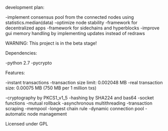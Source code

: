 development plan:

-implement consensus pool from the connected nodes using statistics.median(data)
-optimize node stability
-framework for decentralized apps
-framework for sidechains and hyperblocks
-improve gui memory handling by implementing updates instead of redraws

WARNING: This project is in the beta stage!

Dependencies:

-python 2.7
-pycrypto

Features:

-instant transactions
-transaction size limit: 0.002048 MB
-real transaction size: 0.00075 MB (750 MB per 1 million txs)

-cryptography by PKCS1_v1_5
-hashing by SHA224 and bas64
-socket functions
-mutual rollback
-asynchronous multithreading
-transaction scraping
-mempool
-longest chain rule
-dynamic connection pool
-automatic node management

Licensed under GPL

